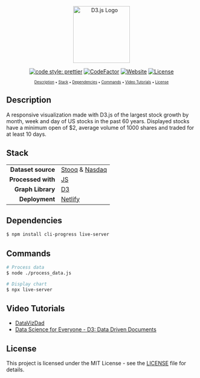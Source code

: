 <p align="center">
  <a href="https://d3js.org/" target="blank"><img src="https://raw.githubusercontent.com/d3/d3-logo/master/d3.png" width="150" alt="D3.js Logo" /></a>
</p>

<p align="center">
  <a href="https://github.com/prettier/prettier"><img src="https://img.shields.io/badge/code_style-prettier-ff69b4.svg?" alt="code style: prettier"></a>
  <a href="https://www.codefactor.io/repository/github/pedrocorreia105/largeststockgrowthchart/overview/master"><img src="https://www.codefactor.io/repository/github/pedrocorreia105/largeststockgrowthchart/badge/master" alt="CodeFactor" /></a>
  <a href="https://largeststockgrowthchart.netlify.app/"><img src="https://img.shields.io/website?url=https%3A%2F%2Flargeststockgrowthchart.netlify.app" alt="Website"></a>
  <a href="https://github.com/PedroCorreia105/LargestStockGrowthChart/blob/master/LICENSE"><img src="https://img.shields.io/badge/license-MIT-green" alt="License"></a>
</p>

<p align="center">
  <sub><sup>
    <a href="#description">Description</a> •
    <a href="#stack">Stack</a> •
    <a href="#dependencies">Dependencies</a> •
    <a href="#commands">Commands</a> •
    <a href="#video-tutorials">Video Tutorials</a> •
    <a href="#license">License</a>
  </sub></sup>
</p>

## Description

A responsive visualization made with D3.js of the largest stock growth by month, week and day of US stocks in the past 60 years.
Displayed stocks have a minimum open of $2, average volume of 1000 shares and traded for at least 10 days.

## Stack

<table align="center">
  <tr>
    <td align="right">
      <b>Dataset source</b>
    </td>
    <td align="left">
      <a href="https://stooq.com/db/h/">Stooq</a> & 
      <a href="https://www.nasdaq.com/market-activity/stocks/screener">Nasdaq</a>
    </td>
  </tr>
  <tr>
    <td align="right">
      <b>Processed with</b>
    </td>
    <td align="left">
      <a href="https://nestjs.com/">JS</a>
    </td>
  </tr>
  <tr>
    <td align="right">
      <b>Graph Library</b>
    </td>
    <td align="left">
      <a href="https://www.postgresql.org/">D3</a>
    </td>
  </tr>
  <tr>
    <td align="right">
      <b>Deployment</b>
    </td>
    <td align="left">
      <a href="https://netlify.com/">Netlify</a>
    </td>
  </tr>
 </table>

## Dependencies

```bash
$ npm install cli-progress live-server
```

## Commands

```bash
# Process data
$ node ./process_data.js

# Display chart
$ npx live-server
```

## Video Tutorials

-   [DataVizDad](https://www.youtube.com/@datavizdad)
-   [Data Science for Everyone - D3: Data Driven Documents](https://www.youtube.com/watch?v=lzxAKqoBhDY&list=PLlbbWgBRF8EfU-MZNicdIGVKMIX-6krG8&index=1)

## License

This project is licensed under the MIT License - see the [LICENSE](https://github.com/PedroCorreia105/LargestStockGrowthChart/blob/master/LICENSE) file for details.
